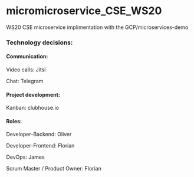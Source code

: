 # micromicroservice_CSE_WS20
WS20 CSE microservice implimentation with the GCP/microservices-demo


### Technology decisions:

#### Communication:
Video calls: Jitsi

Chat: Telegram


#### Project development:
Kanban: clubhouse.io



#### Roles:
Developer-Backend: Oliver

Developer-Frontend: Florian

DevOps: James


Scrum Master / Product Owner: Florian
